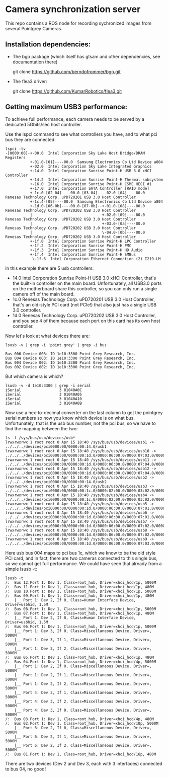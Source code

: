 # Camera synchronization server

This repo contains a ROS node for recording sychronized images from
several Pointgrey Cameras.

## Installation dependencies:

- The bgp package (which itself has gtsam and other dependencies, see documentation there)
 
    git clone https://github.com/berndpfrommer/bgp.git

- The flea3 driver:

    git clone https://github.com/KumarRobotics/flea3.git

## Getting maximum USB3 performance:
To achieve full performance, each camera needs to be served by a
dedicated 5Gbits/sec host controller.

Use the lspci command to see what controllers you have, and to what pci bus they are connected:

    lspci -tv
    -[0000:00]-+-00.0  Intel Corporation Sky Lake Host Bridge/DRAM Registers
               +-01.0-[01]----00.0  Samsung Electronics Co Ltd Device a804
               +-02.0  Intel Corporation Sky Lake Integrated Graphics
               +-14.0  Intel Corporation Sunrise Point-H USB 3.0 xHCI Controller
               +-14.2  Intel Corporation Sunrise Point-H Thermal subsystem
               +-16.0  Intel Corporation Sunrise Point-H CSME HECI #1
               +-17.0  Intel Corporation SATA Controller [RAID mode]
               +-1c.0-[02-04]----00.0-[03-04]----02.0-[04]----00.0  Renesas Technology Corp. uPD720201 USB 3.0 Host Controller
               +-1c.4-[05]----00.0  Samsung Electronics Co Ltd Device a804
               +-1d.0-[06-0b]----00.0-[07-0b]--+-01.0-[08]----00.0  Renesas Technology Corp. uPD720202 USB 3.0 Host Controller
               |                               +-02.0-[09]----00.0  Renesas Technology Corp. uPD720202 USB 3.0 Host Controller
               |                               +-03.0-[0a]----00.0  Renesas Technology Corp. uPD720202 USB 3.0 Host Controller
               |                               \-04.0-[0b]----00.0  Renesas Technology Corp. uPD720202 USB 3.0 Host Controller
               +-1f.0  Intel Corporation Sunrise Point-H LPC Controller
               +-1f.2  Intel Corporation Sunrise Point-H PMC
               +-1f.3  Intel Corporation Sunrise Point-H HD Audio
               +-1f.4  Intel Corporation Sunrise Point-H SMBus
                \-1f.6  Intel Corporation Ethernet Connection (2) I219-LM


In this example there are 5 usb controllers:

- 14.0  Intel Corporation Sunrise Point-H USB 3.0 xHCI Controller, that's the built-in controller on the main board. Unfortunately, all USB3.0 ports on the motherboard share this controller, so you can only run a single camera off of the main board.
- 1c.0  Renesas Technology Corp. uPD720201 USB 3.0 Host Controller, that's an old-style PCI card (not PCIe!) that also just has a single USB 3.0 controller.
- 1d.0   Renesas Technology Corp. uPD720202 USB 3.0 Host Controller, and you see 4 of them because each port on this card has its own host controller.


Now let's look at what devices there are:

    lsusb -v | grep -i 'point grey' | grep -i bus

    Bus 006 Device 003: ID 1e10:3300 Point Grey Research, Inc. 
    Bus 004 Device 003: ID 1e10:3300 Point Grey Research, Inc. 
    Bus 004 Device 002: ID 1e10:3300 Point Grey Research, Inc. 
    Bus 002 Device 002: ID 1e10:3300 Point Grey Research, Inc. 

But which camera is which? 

    lsusb -v -d 1e10:3300 | grep -i serial
    iSerial                 3 01040A0C
    iSerial                 3 01040A05
    iSerial                 3 01040A10
    iSerial                 3 01040A0B

Now use a hex-to-decimal converter on the last column to get the pointgrey serial numbers so now you know which device is on what bus. Unfortunately, that is the usb bus number, not the pci bus, so we have to find the mapping between the two:

    ls -l /sys/bus/usb/devices/usb*
    lrwxrwxrwx 1 root root 0 Apr 15 18:40 /sys/bus/usb/devices/usb1 -> ../../../devices/pci0000:00/0000:00:14.0/usb1
    lrwxrwxrwx 1 root root 0 Apr 15 18:40 /sys/bus/usb/devices/usb10 -> ../../../devices/pci0000:00/0000:00:1d.0/0000:06:00.0/0000:07:03.0/0000:0a:00.0/usb10
    lrwxrwxrwx 1 root root 0 Apr 15 18:40 /sys/bus/usb/devices/usb11 -> ../../../devices/pci0000:00/0000:00:1d.0/0000:06:00.0/0000:07:04.0/0000:0b:00.0/usb11
    lrwxrwxrwx 1 root root 0 Apr 15 18:40 /sys/bus/usb/devices/usb12 -> ../../../devices/pci0000:00/0000:00:1d.0/0000:06:00.0/0000:07:04.0/0000:0b:00.0/usb12
    lrwxrwxrwx 1 root root 0 Apr 15 18:40 /sys/bus/usb/devices/usb2 -> ../../../devices/pci0000:00/0000:00:14.0/usb2
    lrwxrwxrwx 1 root root 0 Apr 15 18:40 /sys/bus/usb/devices/usb3 -> ../../../devices/pci0000:00/0000:00:1c.0/0000:02:00.0/0000:03:02.0/0000:04:00.0/usb3
    lrwxrwxrwx 1 root root 0 Apr 15 18:40 /sys/bus/usb/devices/usb4 -> ../../../devices/pci0000:00/0000:00:1c.0/0000:02:00.0/0000:03:02.0/0000:04:00.0/usb4
    lrwxrwxrwx 1 root root 0 Apr 15 18:40 /sys/bus/usb/devices/usb5 -> ../../../devices/pci0000:00/0000:00:1d.0/0000:06:00.0/0000:07:01.0/0000:08:00.0/usb5
    lrwxrwxrwx 1 root root 0 Apr 15 18:40 /sys/bus/usb/devices/usb6 -> ../../../devices/pci0000:00/0000:00:1d.0/0000:06:00.0/0000:07:01.0/0000:08:00.0/usb6
    lrwxrwxrwx 1 root root 0 Apr 15 18:40 /sys/bus/usb/devices/usb7 -> ../../../devices/pci0000:00/0000:00:1d.0/0000:06:00.0/0000:07:02.0/0000:09:00.0/usb7
    lrwxrwxrwx 1 root root 0 Apr 15 18:40 /sys/bus/usb/devices/usb8 -> ../../../devices/pci0000:00/0000:00:1d.0/0000:06:00.0/0000:07:02.0/0000:09:00.0/usb8
    lrwxrwxrwx 1 root root 0 Apr 15 18:40 /sys/bus/usb/devices/usb9 -> ../../../devices/pci0000:00/0000:00:1d.0/0000:06:00.0/0000:07:03.0/0000:0a:00.0/usb9


Here usb bus 004 maps to pci bus 1c, which we know to be the old style PCI card, and in fact, there are two cameras connected to this single bus, so we cannot get full performance. We could have seen that already from a simple lsusb -t:

    lsusb -t
    /:  Bus 12.Port 1: Dev 1, Class=root_hub, Driver=xhci_hcd/1p, 5000M
    /:  Bus 11.Port 1: Dev 1, Class=root_hub, Driver=xhci_hcd/1p, 480M
    /:  Bus 10.Port 1: Dev 1, Class=root_hub, Driver=xhci_hcd/1p, 5000M
    /:  Bus 09.Port 1: Dev 1, Class=root_hub, Driver=xhci_hcd/1p, 480M
        |__ Port 1: Dev 2, If 0, Class=Human Interface Device, Driver=usbhid, 1.5M
    /:  Bus 08.Port 1: Dev 1, Class=root_hub, Driver=xhci_hcd/1p, 5000M
    /:  Bus 07.Port 1: Dev 1, Class=root_hub, Driver=xhci_hcd/1p, 480M
        |__ Port 1: Dev 2, If 0, Class=Human Interface Device, Driver=usbhid, 1.5M
    /:  Bus 06.Port 1: Dev 1, Class=root_hub, Driver=xhci_hcd/1p, 5000M
        |__ Port 1: Dev 3, If 0, Class=Miscellaneous Device, Driver=, 5000M
        |__ Port 1: Dev 3, If 1, Class=Miscellaneous Device, Driver=, 5000M
        |__ Port 1: Dev 3, If 2, Class=Miscellaneous Device, Driver=, 5000M
    /:  Bus 05.Port 1: Dev 1, Class=root_hub, Driver=xhci_hcd/1p, 480M
    /:  Bus 04.Port 1: Dev 1, Class=root_hub, Driver=xhci_hcd/4p, 5000M
        |__ Port 1: Dev 2, If 0, Class=Miscellaneous Device, Driver=, 5000M
        |__ Port 1: Dev 2, If 1, Class=Miscellaneous Device, Driver=, 5000M
        |__ Port 1: Dev 2, If 2, Class=Miscellaneous Device, Driver=, 5000M
        |__ Port 4: Dev 3, If 1, Class=Miscellaneous Device, Driver=, 5000M
        |__ Port 4: Dev 3, If 2, Class=Miscellaneous Device, Driver=, 5000M
        |__ Port 4: Dev 3, If 0, Class=Miscellaneous Device, Driver=, 5000M
    /:  Bus 03.Port 1: Dev 1, Class=root_hub, Driver=xhci_hcd/4p, 480M
    /:  Bus 02.Port 1: Dev 1, Class=root_hub, Driver=xhci_hcd/10p, 5000M
        |__ Port 6: Dev 2, If 0, Class=Miscellaneous Device, Driver=, 5000M
        |__ Port 6: Dev 2, If 1, Class=Miscellaneous Device, Driver=, 5000M
        |__ Port 6: Dev 2, If 2, Class=Miscellaneous Device, Driver=, 5000M
    /:  Bus 01.Port 1: Dev 1, Class=root_hub, Driver=xhci_hcd/16p, 480M

There are two devices (Dev 2 and Dev 3, each with 3 interfaces) connected to bus 04, no good!

